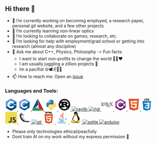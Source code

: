 ## Hi there 👋

<!--
**TheFloatingBrain/TheFloatingBrain** is a ✨ _special_ ✨ repository because its `README.md` (this file) appears on your GitHub profile.

Here are some ideas to get you started:

- 🔭 I’m currently working on a research paper, getting a job, personal git website, and a few other projects
- 🌱 I’m currently learning non-linear optics
- 👯 I’m looking to collaborate on games, research, etc.
- 🤔 I’m looking for help with employment/grad school
- 💬 Ask me about C++, Physics, Philosophy
- ⚡ Fun fact: I want to start no profits to change the world 🌈🤗❤️
- 📫 How to reach me: Open an [issue](https://github.com/TheFloatingBrain/TheFloatingBrain)
-->
- 🔭 I’m currently working on becoming employed, a research paper, personal git website, and a few other projects
- 🌱 I’m currently learning non-linear optics
- 👯 I’m looking to collaborate on games, research, etc.
- 🤔 I’m looking for help with employment/grad school or getting into research (almost any discipline)
- 💬 Ask me about C++, Physics, Philosophy
-⚡ Fun facts:
  - I want to start non-profits to change the world 🌈🤗❤️
  - I am usually juggling a zillion projects 🙂
  - Im a pacifist ☮️🕊️✌️🌹😄
- 📫 How to reach me: Open an [issue](https://github.com/TheFloatingBrain/TheFloatingBrain)


<h3 align="left">Languages and Tools:</h3>
<p align="left"> 
<a href="https://en.cppreference.com/w/" target="_blank" rel="noreferrer"> <img src="https://raw.githubusercontent.com/devicons/devicon/master/icons/cplusplus/cplusplus-original.svg" alt="cplusplus" width="40" height="40"/> </a>
<a href="https://www.cprogramming.com/" target="_blank" rel="noreferrer"> <img src="https://raw.githubusercontent.com/devicons/devicon/master/icons/c/c-original.svg" alt="c" width="40" height="40"/> </a>
<a href="https://cmake.org/" target="_blank" rel="noreferrer"> <img src="https://github.com/devicons/devicon/raw/refs/heads/master/icons/cmake/cmake-original.svg" alt="cmake" width="40" height="40"/> </a>
<a href="https://www.python.org" target="_blank" rel="noreferrer"> <img src="https://raw.githubusercontent.com/devicons/devicon/master/icons/python/python-original.svg" alt="python" width="40" height="40"/> </a> 
<a href="https://www.rust-lang.org/" target="_blank" rel="noreferrer"> <img src="https://github.com/devicons/devicon/blob/master/icons/rust/rust-original.svg" alt="rust" width="40" height="40"/> </a>
<a href="https://www.raylib.com/" target="_blank" rel="noreferrer"> <img src="https://www.raylib.com/common/img/raylib_logo.png" alt="raylib" width="40" height="40"/> </a>
<a href="https://github.com/raysan5/raylib/blob/master/src/rlgl.h" target="_blank" rel="noreferrer"> <img src="https://www.raylib.com/images/extralibs/rlgl_128x128.png" alt="rlgl" width="40" height="40"/> </a>
<a href="https://en.wikipedia.org/wiki/LaTeX" target="_blank" rel="noreferrer"> <img src="https://github.com/devicons/devicon/blob/master/icons/latex/latex-original.svg" alt="rust" width="40" height="40"/> </a>
<a href="https://www.w3schools.com/cs/" target="_blank" rel="noreferrer"> <img src="https://raw.githubusercontent.com/devicons/devicon/master/icons/csharp/csharp-original.svg" alt="csharp" width="40" height="40"/> </a>
<a href="https://www.w3schools.com/html/" target="_blank" rel="noreferrer"> <img src="https://github.com/devicons/devicon/raw/refs/heads/master/icons/html5/html5-original.svg" alt="html5" width="40" height="40"/> </a>
<a href="https://www.w3schools.com/css/" target="_blank" rel="noreferrer"> <img src="https://raw.githubusercontent.com/devicons/devicon/master/icons/css3/css3-original-wordmark.svg" alt="css3" width="40" height="40"/> </a>
<a href="https://developer.mozilla.org/en-US/docs/Web/JavaScript" target="_blank" rel="noreferrer"> <img src="https://raw.githubusercontent.com/devicons/devicon/master/icons/javascript/javascript-original.svg" alt="javascript" width="40" height="40"/> </a>
<a href="https://flask.palletsprojects.com/" target="_blank" rel="noreferrer"> <img src="https://github.com/devicons/devicon/raw/refs/heads/master/icons/flask/flask-original.svg" alt="flask" width="40" height="40"/> </a>
<a href="https://git-scm.com/" target="_blank" rel="noreferrer"> <img src="https://www.vectorlogo.zone/logos/git-scm/git-scm-icon.svg" alt="git" width="40" height="40"/> </a>
<a href="https://www.w3.org/html/" target="_blank" rel="noreferrer"> <img src="https://raw.githubusercontent.com/devicons/devicon/master/icons/html5/html5-original-wordmark.svg" alt="html5" width="40" height="40"/> </a> <a href="https://www.java.com" target="_blank" rel="noreferrer"> <img src="https://raw.githubusercontent.com/devicons/devicon/master/icons/java/java-original.svg" alt="java" width="40" height="40"/> </a>
<a href="https://www.linux.org/" target="_blank" rel="noreferrer"> <img src="https://raw.githubusercontent.com/devicons/devicon/master/icons/linux/linux-original.svg" alt="linux" width="40" height="40"/> </a>
<a href="https://www.sqlite.org/" target="_blank" rel="noreferrer"> <img src="https://www.vectorlogo.zone/logos/sqlite/sqlite-icon.svg" alt="sqlite" width="40" height="40"/> </a>
<a href="https://www.arduino.cc/" target="_blank" rel="noreferrer"> <img src="https://cdn.worldvectorlogo.com/logos/arduino-1.svg" alt="arduino" width="40" height="40"/> </a>



  
</p>


- Please only technologies ethical/peacfully
- Dont train AI on my work without my express permission 🙅
